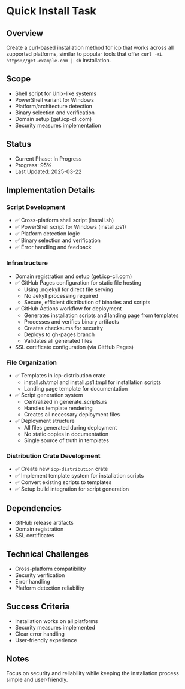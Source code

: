 # Quick Install Task

## Overview

Create a curl-based installation method for icp that works across all supported platforms, similar to popular tools that offer `curl -sL https://get.example.com | sh` installation.

## Scope

- Shell script for Unix-like systems
- PowerShell variant for Windows
- Platform/architecture detection
- Binary selection and verification
- Domain setup (get.icp-cli.com)
- Security measures implementation

## Status

- Current Phase: In Progress
- Progress: 95%
- Last Updated: 2025-03-22

## Implementation Details

### Script Development

- ✅ Cross-platform shell script (install.sh)
- ✅ PowerShell script for Windows (install.ps1)
- ✅ Platform detection logic
- ✅ Binary selection and verification
- ✅ Error handling and feedback

### Infrastructure

- Domain registration and setup (get.icp-cli.com)
- ✅ GitHub Pages configuration for static file hosting
  - Using .nojekyll for direct file serving
  - No Jekyll processing required
  - Secure, efficient distribution of binaries and scripts
- ✅ GitHub Actions workflow for deployment
  - Generates installation scripts and landing page from templates
  - Processes and verifies binary artifacts
  - Creates checksums for security
  - Deploys to gh-pages branch
  - Validates all generated files
- SSL certificate configuration (via GitHub Pages)

### File Organization

- ✅ Templates in icp-distribution crate
  - install.sh.tmpl and install.ps1.tmpl for installation scripts
  - Landing page template for documentation
- ✅ Script generation system
  - Centralized in generate_scripts.rs
  - Handles template rendering
  - Creates all necessary deployment files
- ✅ Deployment structure
  - All files generated during deployment
  - No static copies in documentation
  - Single source of truth in templates

### Distribution Crate Development

- ✅ Create new `icp-distribution` crate
- ✅ Implement template system for installation scripts
- ✅ Convert existing scripts to templates
- ✅ Setup build integration for script generation

## Dependencies

- GitHub release artifacts
- Domain registration
- SSL certificates

## Technical Challenges

- Cross-platform compatibility
- Security verification
- Error handling
- Platform detection reliability

## Success Criteria

- Installation works on all platforms
- Security measures implemented
- Clear error handling
- User-friendly experience

## Notes

Focus on security and reliability while keeping the installation process simple and user-friendly.
